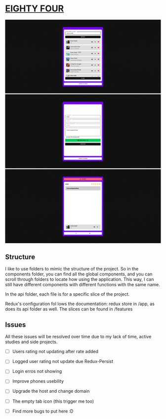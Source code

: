 [<h1>**EIGHTY FOUR**</h1>](https://eighty4.herokuapp.com)

![eightyfour screenshoot](./demo/eightyfour1.png)
![eightyfour screenshoot](./demo/eightyfour2.png)
![eightyfour screenshoot](./demo/eightyfour3.png)

<h2>Structure</h2>

I like to use folders to mimic the structure of the project. So in the components folder, you can find all the global components, and you can scroll through folders to locate how using the application. This way, I can still have different components with different functions with the same name.

In the api folder, each file is for a specific slice of the project.

Redux's configuration fol lows the documentation: redux store in /app, as does its api folder as well. The slices can be found in /features

<h2>Issues</h2>

All these issues will be resolved over time due to my lack of time, active studies and side projects.

- [ ] Users rating not updating after rate added
- [ ] Logged user rating not update due Redux-Persist
- [ ] Login erros not showing
- [ ] Improve phones usebility
- [ ] Upgrade the host and change domain
- [ ] The empty tab icon (this trigger me too)
- [ ] Find more bugs to put here :D

